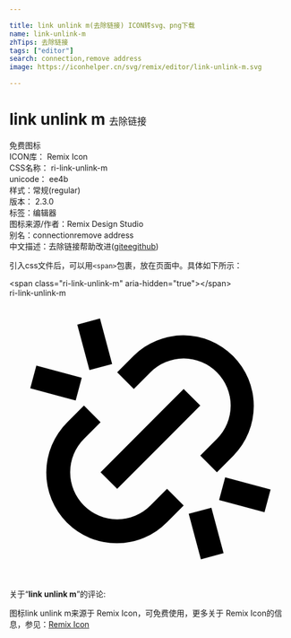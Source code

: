 ```yaml
---

title: link unlink m(去除链接) ICON转svg、png下载
name: link-unlink-m
zhTips: 去除链接
tags: ["editor"]
search: connection,remove address
image: https://iconhelper.cn/svg/remix/editor/link-unlink-m.svg

---
```


# link unlink m  <small style="font-size: 60%;font-weight: 100">去除链接</small>


<div class="detail-page">
<p>
<span><span class="badge-success badge">免费图标</span> </span>
<br/>
<span>
ICON库：
<span class="badge-secondary badge">Remix Icon</span> 
</span>
<br/>
<span>
CSS名称：
<span class="badge-secondary badge">ri-link-unlink-m</span> 
</span>
<br/>
<span>
unicode：
<span class="badge-secondary badge">ee4b</span> 
<copy-btn content='ee4b' btn-title=""></copy-btn>
<copy-btn :content='String.fromCodePoint(parseInt("ee4b", 16))' btn-title="复制U"></copy-btn>
</span><br/><span>样式：<span class="badge-light badge">常规(regular)</span></span>
<br/>
<span>
版本：
<span class="badge-secondary badge">2.3.0</span> 
</span><br/><span>标签：<span class="badge-light badge"><router-link to="/tags/editor.html">编辑器</router-link></span></span>
<br/>
<span>图标来源/作者：<span class="badge-light badge">Remix Design Studio</span></span> 
<br/>
<span>别名：<span class="badge-light badge">connection</span><span class="badge-light badge">remove address</span></span><br/><span class="zh-detail">中文描述：<span class="badge-primary badge">去除链接</span><span class="help-link"><span>帮助改进</span>(<a href="https://gitee.com/liuwave/icon-helper/edit/master/json/remix/editor/link-unlink-m.json" target="_blank" rel="noopener noreferrer">gitee</a><a href="https://github.com/liuwave/icon-helper/edit/master/json/remix/editor/link-unlink-m.json" target="_blank" rel="noopener noreferrer">github</a></span>)</span><br/>
</p>
</div>
<div class="alert alert-dark">
  <i class="ri-link-unlink-m ri-xs"></i>
  <i class="ri-link-unlink-m ri-sm"></i>
  <i class="ri-link-unlink-m ri-lg"></i>
  <i class="ri-link-unlink-m ri-2x"></i>
  <i class="ri-link-unlink-m ri-3x"></i>
  <i class="ri-link-unlink-m ri-5x"></i>
  <i class="ri-link-unlink-m ri-7x"></i>
</div>
<div>
  <p>引入css文件后，可以用<code>&lt;span&gt;</code>包裹，放在页面中。具体如下所示：    
  </p>
  <div class="alert alert-primary" style="font-size: 14px">
    &lt;span class="ri-link-unlink-m" aria-hidden="true"&gt;&lt;/span&gt;
    <copy-btn content='<span class="ri-link-unlink-m" aria-hidden="true"></span>'></copy-btn>
  </div>
  <div class="alert alert-secondary">
    <i class="ri-link-unlink-m"
    style="font-size: 24px"
    aria-hidden="true"></i> ri-link-unlink-m
    <copy-btn content="ri-link-unlink-m" btn-title="复制图标名称"></copy-btn>
  </div>
</div>
<div id="svg" class="svg-wrap">
<svg xmlns="http://www.w3.org/2000/svg" viewBox="0 0 24 24">
    <g>
        <path fill="none" d="M0 0h24v24H0z"/>
        <path d="M17.657 14.828l-1.414-1.414L17.657 12A4 4 0 1 0 12 6.343l-1.414 1.414-1.414-1.414 1.414-1.414a6 6 0 0 1 8.485 8.485l-1.414 1.414zm-2.829 2.829l-1.414 1.414a6 6 0 1 1-8.485-8.485l1.414-1.414 1.414 1.414L6.343 12A4 4 0 1 0 12 17.657l1.414-1.414 1.414 1.414zm0-9.9l1.415 1.415-7.071 7.07-1.415-1.414 7.071-7.07zM5.775 2.293l1.932-.518L8.742 5.64l-1.931.518-1.036-3.864zm9.483 16.068l1.931-.518 1.036 3.864-1.932.518-1.035-3.864zM2.293 5.775l3.864 1.036-.518 1.931-3.864-1.035.518-1.932zm16.068 9.483l3.864 1.035-.518 1.932-3.864-1.036.518-1.931z"/>
    </g>
</svg>

</div>
<detail full-name='ri-link-unlink-m'></detail>  
<div class="icon-detail__container">
<p>关于“<b>link unlink m</b>”的评论:</p>
</div>
<Vssue title="关于“link unlink m”的评论" />    
<div><p>图标link unlink m来源于 Remix Icon，可免费使用，更多关于  Remix Icon的信息，参见：<a target="_blank" href="https://iconhelper.cn/remix.html">Remix Icon</a>
</p></div>
